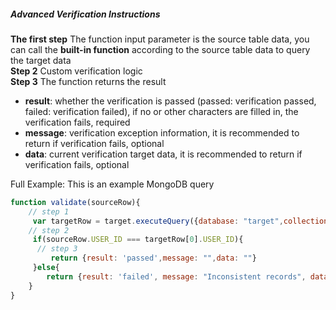 ##### Advanced Verification Instructions
**The first step** The function input parameter is the source table data, you can call the **built-in function** according to the source table data to query the target data<br>
**Step 2** Custom verification logic<br>
**Step 3** The function returns the result<br>

- **result**: whether the verification is passed (passed: verification passed, failed: verification failed), if no or other characters are filled in, the verification fails, required <br>
- **message**: verification exception information, it is recommended to return if verification fails, optional<br>
- **data**: current verification target data, it is recommended to return if verification fails, optional<br>


Full Example: This is an example MongoDB query
````javascript
function validate(sourceRow){
    // step 1
     var targetRow = target.executeQuery({database: "target",collection: "USER",filter: {USER_ID: sourceRow.USER_ID}});
    // step 2
     if(sourceRow.USER_ID === targetRow[0].USER_ID){
      // step 3
         return {result: 'passed',message: "",data: ""}
     }else{
        return {result: 'failed', message: "Inconsistent records", data: targetRow}
    }
}
````
